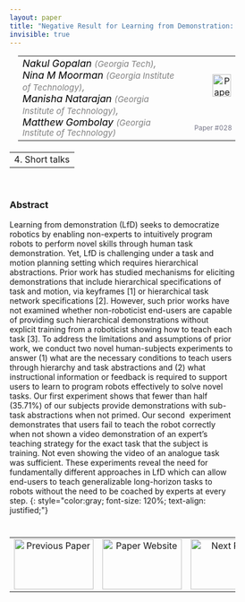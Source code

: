 ```yaml
---
layout: paper
title: "Negative Result for Learning from Demonstration: Challenges for End-Users Teaching Robots with Task And Motion Planning Abstractions"
invisible: true
---
```

<head>
<style>
* {
  box-sizing: border-box;
}

#myInput {
  background-position: 10px 10px;
  background-repeat: no-repeat;
  width: 100%;
  font-size: 100%;
  padding: 12px 20px 12px 40px;
  border: 1px solid #ddd;
  margin-bottom: 12px;
}

#myTable, #myTableA {
  border-collapse: collapse;
  width: 100%;
  border: 1px solid #ddd;
  font-size: 100%;
}

#myTable th, #myTable td, #myTableA th, #myTableA td {
  text-align: left;
  padding: 12px;
}

#myTable tr, #myTableA tr {
  border-bottom: 1px solid #ddd;
}

#myTable tr.header, #myTable tr:hover, #myTableA tr.header, #myTableA tr:hover {
  background-color: #f1f1f1;
}


#eventcounter1 a {
    font-size: 12px;
    color: #ffffff;
    display: block;
}

#eventcounter1 a:hover {
    text-decoration: none;
}

#eventcounter2 a {
    font-size: 12px;
    color: #ffffff;
    display: block;
}

#eventcounter2 a:hover {
    text-decoration: none;
}

</style>
</head>

<table width = "95%" style="padding-left: 15px; margin-left: auto; margin-right: 10px;">
<tr><td style = "vertical-align: top; padding-right: 25px;" rowspan="2">
<span style="color:black; font-size: 110%;"><i>
Nakul Gopalan <span style="color:gray; font-size: 85%">(Georgia Tech)</span><span style="color:gray; font-size: 100%">,</span><br>
Nina M Moorman <span style="color:gray; font-size: 85%">(Georgia Institute of Technology)</span><span style="color:gray; font-size: 100%">,</span><br>
Manisha Natarajan <span style="color:gray; font-size: 85%">(Georgia Institute of Technology)</span><span style="color:gray; font-size: 100%">,</span><br>
Matthew Gombolay <span style="color:gray; font-size: 85%">(Georgia Institute of Technology)</span>
</i></span>
</td>

<td style="text-align: right;"><a href="http://www.roboticsproceedings.org/rss18/p028.pdf"><img src="{{ site.baseurl }}/images/paper_link.png" alt="Paper Website" width = "33"  height = "40"/></a><br></td>
</tr>
<tr>
<td style="color:#777789; text-align:right; font-size: 75%; margin-right:10px;">Paper&nbsp;#028</td>
</tr>
</table>

<table width="80%" style="margin-top: 20px; margin-left: auto; margin-right: auto;">
  <tr>
    <td style="text-align:center;">4. Short talks</td>
  </tr>
</table>
<br>


### Abstract
Learning from demonstration (LfD) seeks to democratize robotics by enabling non-experts to intuitively program robots to perform novel skills through human task demonstration. Yet, LfD is challenging under a task and motion planning setting which requires hierarchical abstractions. Prior work has studied mechanisms for eliciting demonstrations that include hierarchical specifications of task and motion, via keyframes [1] or hierarchical task network specifications [2]. However, such prior works have not examined whether non-roboticist end-users are capable of providing such hierarchical demonstrations without explicit training from a roboticist showing how to teach each task [3]. To address the limitations and assumptions of prior work, we conduct two novel human-subjects experiments to answer (1) what are the necessary conditions to teach users through hierarchy and task abstractions and (2) what instructional information or feedback is required to support users to learn to program robots effectively to solve novel tasks. Our first experiment shows that fewer than half (35.71%) of our subjects provide demonstrations with sub-task abstractions when not primed. Our second  experiment demonstrates that users fail to teach the robot correctly when not shown a video demonstration of an expert’s teaching strategy for the exact task that the subject is training. Not even showing the video of an analogue task was sufficient. These experiments reveal the need for fundamentally different approaches in LfD which can allow end-users to teach generalizable long-horizon tasks to robots without the need to be coached by experts at every step.
{: style="color:gray; font-size: 120%; text-align: justified;"}


<table width="100%" style="margin-top:40px;">
<tr>
    <td style="width: 30%; text-align: center;"><a href="{{ site.baseurl }}/program/papers/027/">
<img src="{{ site.baseurl }}/images/previous_paper_icon.png"
       alt="Previous Paper" width = "142"  height = "90"/> 
</a> </td>
<td style="text-align: center;"><a href="{{ site.baseurl }}/program/papers">
<img src="{{ site.baseurl }}/images/overview_icon.png"
       alt="Paper Website" width = "142"  height = "90"/> 
</a> </td>
    <td style="width: 30%; text-align: center;"><a href="{{ site.baseurl }}/program/papers/029/">
    <img src="{{ site.baseurl }}/images/next_paper_icon.png"
        alt="Next Paper" width = "142"  height = "90"/>
    </a></td>
</tr>
</table>
